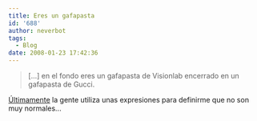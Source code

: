 ```yaml
---
title: Eres un gafapasta
id: '688'
author: neverbot
tags:
  - Blog
date: 2008-01-23 17:42:36
---
```


> \[...\] en el fondo eres un gafapasta de Visionlab encerrado en un gafapasta de Gucci.

[Últimamente](https://neverbot.com/no-puedo-dormir-me-come-el-payaso/#comment-5759) la gente utiliza unas expresiones para definirme que no son muy normales...